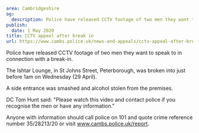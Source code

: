 ```yaml
area: Cambridgeshire
og:
  description: Police have released CCTV footage of two men they want to speak to in connection with a break-in.
publish:
  date: 1 May 2020
title: CCTV appeal after break in
url: https://www.cambs.police.uk/news-and-appeals/cctv-appeal-after-break-in
```

Police have released CCTV footage of two men they want to speak to in connection with a break-in.

The Ishtar Lounge, in St Johns Street, Peterborough, was broken into just before 1am on Wednesday (29 April).

A side entrance was smashed and alcohol stolen from the premises.

DC Tom Hunt said: "Please watch this video and contact police if you recognise the men or have any information."

Anyone with information should call police on 101 and quote crime reference number 35/28213/20 or visit www.cambs.police.uk/report.
